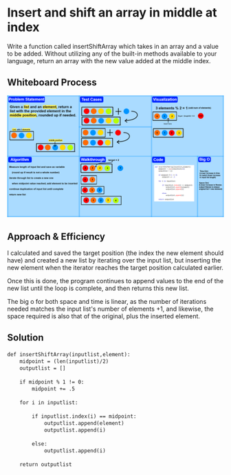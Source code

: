 # Insert and shift an array in middle at index
<!-- Description of the challenge -->
Write a function called insertShiftArray which takes in an array and a value to be added. Without utilizing any of the built-in methods available to your language, return an array with the new value added at the middle index.

## Whiteboard Process
<!-- Embedded whiteboard image -->
![Whiteboard Image](./array_insert_shift.png)
## Approach & Efficiency
<!-- What approach did you take? Why? What is the Big O space/time for this approach? -->
I calculated and saved the target position (the index the new element should have) and created a new list by iterating over the input list, but inserting the new element when the iterator reaches the target position calculated earlier.

Once this is done, the program continues to append values to the end of the new list until the loop is complete, and then returns this new list.

The big o for both space and time is linear, as the number of iterations needed matches the input list's number of elements +1, and likewise, the space required is also that of the original, plus the inserted element.


## Solution
<!-- Show how to run your code, and examples of it in action -->
```
def insertShiftArray(inputlist,element):
	midpoint = (len(inputlist)/2)
	outputlist = []

	if midpoint % 1 != 0:
		midpoint += .5

	for i in inputlist:

		if inputlist.index(i) == midpoint:
			outputlist.append(element)
			outputlist.append(i)

		else:
			outputlist.append(i)

	return outputlist
```
